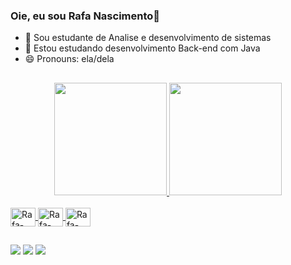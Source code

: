 ### Oie, eu sou Rafa Nascimento👋


- 🔭 Sou estudante de Analise e desenvolvimento de sistemas
- 🌱 Estou estudando desenvolvimento Back-end com Java
- 😄 Pronouns: ela/dela

##

<div align="center">
  <a href="https://github.com/RafaelaLDN">
  <img height="180em" src="https://github-readme-stats.vercel.app/api?username=RafaelaLDN&show_icons=true&theme=cobalt&include_all_commits=true&count_private=true"/>
  <img height="180em" src="https://github-readme-stats.vercel.app/api/top-langs/?username=RafaelaLDN&layout=compact&langs_count=7&theme=cobalt"/>
</div>
<div style="display: inline_block"><br>
  <img align="center" alt="Rafa-Cumcumber" height="30" width="40"  src="https://cdn.jsdelivr.net/gh/devicons/devicon/icons/cucumber/cucumber-plain.svg" />
  <img align="center" alt="Rafa-Selenium" height="30" width="40"  src="https://cdn.jsdelivr.net/gh/devicons/devicon/icons/selenium/selenium-original.svg" />
  <img align="center" alt="Rafa-Java" height="30" width="40" src="https://cdn.jsdelivr.net/gh/devicons/devicon/icons/java/java-original-wordmark.svg" />
     
</div>
 
 ##
  
  <div>
   
  <a href="https://instagram.com/rafaanascimeento" target="_blank"><img src="https://img.shields.io/badge/-Instagram-%23E4405F?style=for-the-badge&logo=instagram&logoColor=white" target="_blank"></a>
 	<a href = "mailto:contatorafaela.bam@gmail.com"><img src="https://img.shields.io/badge/-Gmail-%23333?style=for-the-badge&logo=gmail&logoColor=white" target="_blank"></a>
  <a href="https://www.linkedin.com/in/rafaela-nascimento-1b588b68/" target="_blank"><img src="https://img.shields.io/badge/-LinkedIn-%230077B5?style=for-the-badge&logo=linkedin&logoColor=white" target="_blank"></a> 
  
  </div>
